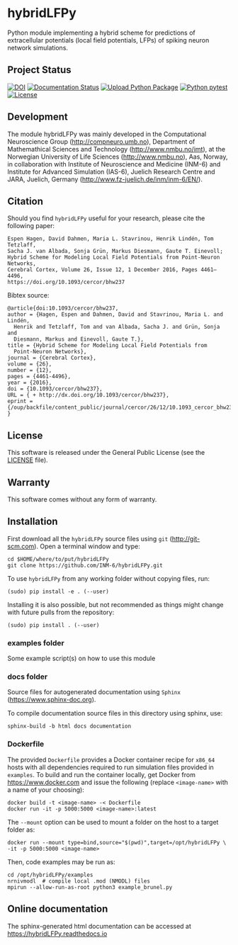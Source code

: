 # hybridLFPy

Python module implementing a hybrid scheme for predictions of
extracellular potentials (local field potentials, LFPs) of spiking
neuron network simulations.

## Project Status

[![DOI](https://zenodo.org/badge/DOI/10.5281/zenodo.45185.svg)](https://doi.org/10.5281/zenodo.45185)
[![Documentation Status](https://readthedocs.org/projects/hybridlfpy/badge/?version=latest)](https://hybridLFPy.readthedocs.io/en/latest/?badge=latest)
[![Upload Python Package](https://github.com/INM-6/hybridLFPy/workflows/Upload%20Python%20Package/badge.svg)](https://pypi.org/project/hybridLFPy)
[![Python pytest](https://github.com/INM-6/hybridLFPy/workflows/Python%20pytest/badge.svg)](https://github.com/INM-6/hybridLFPy/actions/workflows/python-pytest.yml)
[![License](http://img.shields.io/:license-GPLv3+-green.svg)](http://www.gnu.org/licenses/gpl-3.0.html)

## Development

The module hybridLFPy was mainly developed in the Computational Neuroscience
Group (<http://compneuro.umb.no>), Department of Mathemathical Sciences and
Technology (<http://www.nmbu.no/imt>), at the Norwegian University of Life
Sciences (<http://www.nmbu.no>), Aas, Norway, in collaboration with Institute of
Neuroscience and Medicine (INM-6) and Institute for Advanced Simulation (IAS-6),
Juelich Research Centre and JARA, Juelich, Germany
(<http://www.fz-juelich.de/inm/inm-6/EN/>).

## Citation

Should you find `hybridLFPy` useful for your research, please cite the
following paper:

    Espen Hagen, David Dahmen, Maria L. Stavrinou, Henrik Lindén, Tom Tetzlaff,
    Sacha J. van Albada, Sonja Grün, Markus Diesmann, Gaute T. Einevoll;
    Hybrid Scheme for Modeling Local Field Potentials from Point-Neuron Networks,
    Cerebral Cortex, Volume 26, Issue 12, 1 December 2016, Pages 4461–4496,
    https://doi.org/10.1093/cercor/bhw237

Bibtex source:

    @article{doi:10.1093/cercor/bhw237,
    author = {Hagen, Espen and Dahmen, David and Stavrinou, Maria L. and Lindén,
      Henrik and Tetzlaff, Tom and van Albada, Sacha J. and Grün, Sonja and
      Diesmann, Markus and Einevoll, Gaute T.},
    title = {Hybrid Scheme for Modeling Local Field Potentials from
      Point-Neuron Networks},
    journal = {Cerebral Cortex},
    volume = {26},
    number = {12},
    pages = {4461-4496},
    year = {2016},
    doi = {10.1093/cercor/bhw237},
    URL = { + http://dx.doi.org/10.1093/cercor/bhw237},
    eprint = {/oup/backfile/content_public/journal/cercor/26/12/10.1093_cercor_bhw237/2/bhw237.pdf}
    }

## License

This software is released under the General Public License (see the
  [LICENSE](https://github.com/INM-6/hybridLFPy/blob/master/LICENSE) file).

## Warranty

This software comes without any form of warranty.

## Installation

First download all the `hybridLFPy` source files using `git`
(<http://git-scm.com>). Open a terminal window and type:

    cd $HOME/where/to/put/hybridLFPy
    git clone https://github.com/INM-6/hybridLFPy.git

To use `hybridLFPy` from any working folder without copying files, run:

    (sudo) pip install -e . (--user)

Installing it is also possible, but not recommended as things might change with
future pulls from the repository:

    (sudo) pip install . (--user)

### examples folder

Some example script(s) on how to use this module

### docs folder

Source files for autogenerated documentation using `Sphinx`
(<https://www.sphinx-doc.org>).

To compile documentation source files in this directory using sphinx, use:

    sphinx-build -b html docs documentation

### Dockerfile

The provided `Dockerfile` provides a Docker container recipe for `x86_64` hosts
with all dependencies required to run simulation files provided in `examples`.
To build and run the container locally, get Docker from <https://www.docker.com>
and issue the following (replace `<image-name>` with a name of your choosing):

    docker build -t <image-name> -< Dockerfile
    docker run -it -p 5000:5000 <image-name>:latest

The `--mount` option can be used to mount a folder on the host to a target
folder as:

    docker run --mount type=bind,source="$(pwd)",target=/opt/hybridLFPy \
    -it -p 5000:5000 <image-name>

Then, code examples may be run as:

    cd /opt/hybridLFPy/examples
    nrnivmodl  # compile local .mod (NMODL) files
    mpirun --allow-run-as-root python3 example_brunel.py

## Online documentation

The sphinx-generated html documentation can be accessed at
<https://hybridLFPy.readthedocs.io>

